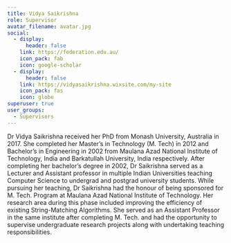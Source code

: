 ```yaml
---
title: Vidya Saikrishna
role: Supervisor
avatar_filename: avatar.jpg
social:
  - display:
      header: false
    link: https://federation.edu.au/
    icon_pack: fab
    icon: google-scholar
  - display:
      header: false
    link: https://vidyasaikrishna.wixsite.com/my-site
    icon_pack: fas
    icon: globe
superuser: true
user_groups:
  - Supervisors
---
```

Dr Vidya Saikrishna received her PhD from Monash University, Australia in 2017. She completed her Master’s in Technology (M. Tech) in 2012 and Bachelor’s in Engineering in 2002 from Maulana Azad National Institute of Technology, India and Barkatullah University, India respectively. After completing her bachelor’s degree in 2002, Dr Saikrishna served as a Lecturer and Assistant professor in multiple Indian Universities teaching Computer Science to undergrad and postgrad university students. While pursuing her teaching, Dr Saikrishna had the honour of being sponsored for M. Tech. Program at Maulana Azad National Institute of Technology. Her research area during this phase included improving the efficiency of existing String-Matching Algorithms. She served as an Assistant Professor in the same institute after completing M. Tech. and had the opportunity to supervise undergraduate research projects along with undertaking teaching responsibilities.